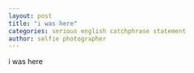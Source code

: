 ```yaml
---
layout: post
title: "i was here"
categories: serious english catchphrase statement
author: selfie photographer
---
```


i was here
